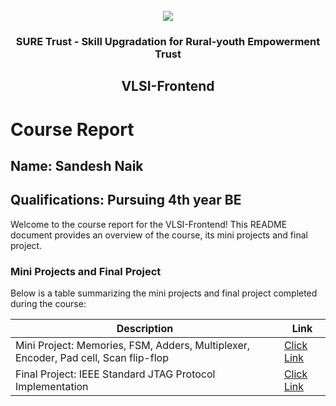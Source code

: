 <!-- PROJECT LOGO -->
<br />

<div align="center">
   <img src='https://user-images.githubusercontent.com/73131499/166115643-d3187f47-d38f-41b2-ae42-5ecbbc60de14.png' />


<h3 align="center">SURE Trust - Skill Upgradation for Rural-youth Empowerment Trust</h3>
  <h2>VLSI-Frontend</h2>
</div>

# Course Report

## Name: Sandesh Naik

## Qualifications: Pursuing 4th year BE

Welcome to the course report for the VLSI-Frontend! This README document provides an overview of the course, its mini projects and final project.

### Mini Projects and Final Project

Below is a table summarizing the mini projects and final project completed during the course:

| Description                                                                         | Link                                                                                            |
|-------------------------------------------------------------------------------------|-------------------------------------------------------------------------------------------------|
| Mini Project: Memories, FSM, Adders, Multiplexer, Encoder, Pad cell, Scan flip-flop |[Click Link](https://github.com/sure-trust/G13_VLSI/tree/main/Mini%20Projects/Sandesh)           |
| Final Project: IEEE Standard JTAG Protocol Implementation                           |[Click Link](https://github.com/sure-trust/G13_VLSI/tree/main/Final%20Capstone%20Project/Sandesh)|
